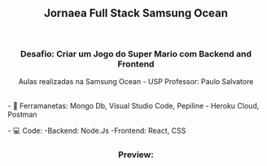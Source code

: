 
<h2 align="center">
Jornaea Full Stack Samsung Ocean
</h2>
  </br>
<h3 align="center">
  Desafio: Criar um Jogo do Super Mario com Backend and Frontend
</h3>
<div align="center">
Aulas realizadas na Samsung Ocean - USP
Professor: Paulo Salvatore
</div>
</br>
<p align="left">
- 🔌 Ferramanetas: Mongo Db, Visual Studio Code, Pepiline - Heroku Cloud, Postman
</p>
- 💻 Code:
-Backend: Node.Js
-Frontend: React, CSS


  <h3 align="center"> Preview: </h3>
 
